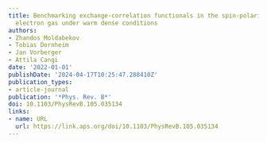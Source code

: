 ```yaml
---
title: Benchmarking exchange-correlation functionals in the spin-polarized inhomogeneous
  electron gas under warm dense conditions
authors:
- Zhandos Moldabekov
- Tobias Dornheim
- Jan Vorberger
- Attila Cangi
date: '2022-01-01'
publishDate: '2024-04-17T10:25:47.288410Z'
publication_types:
- article-journal
publication: '*Phys. Rev. B*'
doi: 10.1103/PhysRevB.105.035134
links:
- name: URL
  url: https://link.aps.org/doi/10.1103/PhysRevB.105.035134
---
```

